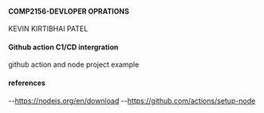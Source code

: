 #### COMP2156-DEVLOPER OPRATIONS
KEVIN KIRTIBHAI PATEL
#### Github action C1/CD intergration
github action and node project example

#### references 

--https://nodejs.org/en/download 
--https://github.com/actions/setup-node 
